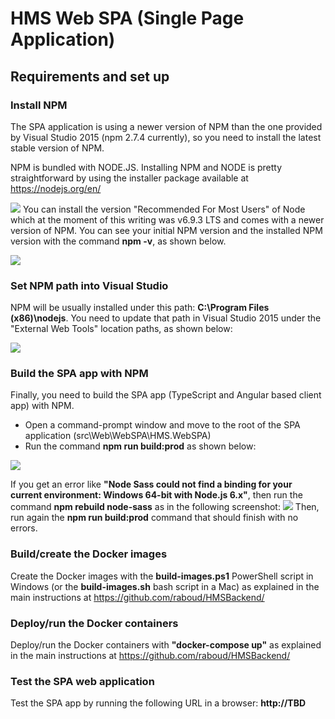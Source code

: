 # HMS Web SPA (Single Page Application)

## Requirements and set up

### Install NPM
The SPA application is using a newer version of NPM than the one provided by Visual Studio 2015 (npm 2.7.4 currently), so you need to install the latest stable version of NPM.

NPM is bundled with NODE.JS. Installing NPM and NODE is pretty straightforward by using the installer package available at https://nodejs.org/en/

<img src="../../../../img/spa/installing_npm_node.png">
You can install the version "Recommended For Most Users" of Node which at the moment of this writing was v6.9.3 LTS and comes with a newer version of NPM.
You can see your initial NPM version and the installed NPM version with the command 
<b>npm -v</b>, as shown below.
<p>
<img src="../../../../img/spa/npm-versions-powershell.png">

### Set NPM path into Visual Studio
NPM will be usually installed under this path:
<b>C:\Program Files (x86)\nodejs</b>.
You need to update that path in Visual Studio 2015 under the "External Web Tools" location paths, as shown below:
<p>
<img src="../../../../img/spa/vs-tools-path-custom-node.png">

### Build the SPA app with NPM
Finally, you need to build the SPA app (TypeScript and Angular based client app) with NPM.
* Open a command-prompt window and move to the root of the SPA application (src\Web\WebSPA\HMS.WebSPA)
* Run the command <b>npm run build:prod</b> as shown below:
<p>
<img src="../../../../img/spa/npm-run-build.png">

If you get an error like <b>"Node Sass could not find a binding for your current environment: Windows 64-bit with Node.js 6.x"</b>, then run the command <b>npm rebuild node-sass</b> as in the following screenshot:
<img src="../../../../img/spa/npm-rebuild-node-sass.png">
Then, run again the <b>npm run build:prod</b> command that should finish with no errors.

### Build/create the Docker images
Create the Docker images with the <b>build-images.ps1</b> PowerShell script in Windows (or the <b>build-images.sh</b> bash script in a Mac) as explained in the main instructions at https://github.com/raboud/HMSBackend/ 

### Deploy/run the Docker containers
Deploy/run the Docker containers with <b>"docker-compose up"</b> as explained in the main instructions at https://github.com/raboud/HMSBackend/ 

### Test the SPA web application

Test the SPA app by running the following URL in a browser:
<b> http://TBD</b>


